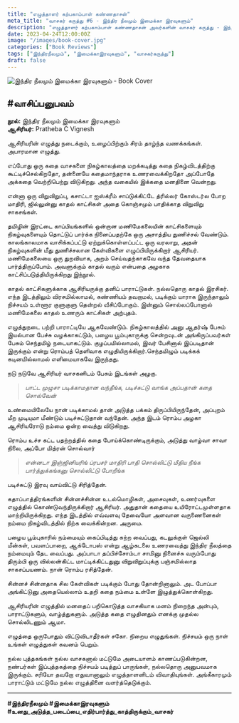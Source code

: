 ```yaml
---
title: "எழுத்தாளர் கற்பகாம்பாள் கண்ணதாசன்"
meta_title: "வாசகர் கருத்து #6 - இந்திர நீலமும் இமைக்கா இரவுகளும்"
description: "எழுத்தாளர் கற்பகாம்பாள் கண்ணதாசன் அவர்களின் வாசகர் கருத்து - இந்திர நீலமும் இமைக்கா இரவுகளும்"
date: 2023-04-24T12:00:00Z
image: "/images/book-cover.jpg"
categories: ["Book Reviews"]
tags: ["இந்திரநீலமும்", "இமைக்காஇரவுகளும்", "வாசகர்கருத்து"]
draft: false
---
```


![இந்திர நீலமும் இமைக்கா இரவுகளும் - Book Cover](/images/book-cover.jpg)

## #வாசிப்பனுபவம்
**நூல்:** இந்திர நீலமும் இமைக்கா இரவுகளும்  
**ஆசிரியர்:** Pratheba C Vignesh

ஆசிரியரின் எழுத்து நடைக்கும், உழைப்பிற்கும் சிரம் தாழ்ந்த வணக்கங்கள். அபாரமான எழுத்து.

எப்போது ஒரு கதை வாசகனை நிகழ்காலத்தை மறக்கடித்து கதை நிகழ்விடத்திற்கு கூட்டிச்செல்கிறதோ, தன்னையே கதைமாந்தராக உணரவைக்கிறதோ அப்போதே அக்கதை வெற்றிபெற்று விடுகிறது. அந்த வகையில் இக்கதை மனதினை வென்றது.

என்னா ஒரு விறுவிறுப்பு, கசாட்டா ஐஸ்க்ரீம் சாப்டுக்கிட்டே த்ரில்லர் கோஸ்டர்ல போற மாதிரி, ஜில்லுன்னு காதல் காட்சிகள் அதை கொஞ்சமும் பாதிக்காத விறுவிறு சாகசங்கள்.

தமிழின் இரட்டை காப்பியங்களில் ஒன்றான மணிமேகலையின் காட்சிகளையும் நிகழ்வுகளையும் தொட்டுப் பார்க்க நினைப்பதற்கே ஒரு அசாத்திய துணிச்சல் வேண்டும். காலங்காலமாக வாசிக்கப்பட்டு ஏற்றுக்கொள்ளப்பட்ட ஒரு வரலாறு, அதன் நிகழ்வுகளின் மீது துணிச்சலான கேள்விகளை எழுப்பியிருக்கிறார் ஆசிரியர். மணிமேகலையை ஒரு துறவியாக, அறம் செய்வதற்காகவே வந்த தேவதையாக பார்த்திருப்போம். அவளுக்கும் காதல் வரும் என்பதை அழகாக காட்சிப்படுத்தியிருக்கிறது இந்நூல்.

காதல் காட்சிகளுக்காக ஆசிரியருக்கு தனிப் பாராட்டுகள். நல்லதொரு காதல் இரசிகர். எந்த இடத்திலும் விரசமில்லாமல், கண்ணியம் தவறாமல், படிக்கும் யாராக இருந்தாலும் நிச்சயம் உள்ளூர குளுகுளு தென்றல் வீசிப்போகும். இன்னும் சொல்லப்போனால் மணிமேகலை காதல் உணரும் காட்சிகள் அற்புதம்.

எழுத்துநடை பற்றி பாராட்டியே ஆகவேண்டும். நிகழ்காலத்தில் அனு ஆதர்ஷ் பேசும் இயல்பான பேச்சு வழக்காகட்டும், பழைய பூம்புகாருக்கு சென்றவுடன் அங்கிருப்பவர்கள் பேசும் செந்தமிழ் நடையாகட்டும். குழப்பமில்லாமல், இவர் பேசினால் இப்படிதான் இருக்கும் என்று ரொம்பத் தெளிவாக எழுதியிருக்கிறார்.செந்தமிழும் படிக்கக் கடினமில்லாமல் எளிமையாகவே இருந்தது.

நடு நடுவே ஆசிரியர் வாசகனிடம் பேசும் இடங்கள் அழகு. 

> *பாட்ட முழுசா படிக்காமதான வந்தீங்க, படிச்சுட்டு வாங்க அப்பதான் கதை சொல்வேன்*

உண்மையிலேயே நான் படிக்காமல் தான் அடுத்த பக்கம் திருப்பியிருந்தேன், அப்புறம் மீற முடியுமா மீண்டும் படிச்சுட்டுதான் வந்தேன். அந்த இடம் ரொம்ப அழகா ஆசிரியரோடு நம்மை ஒன்ற வைத்து விடுகிறது.

ரொம்ப உச்ச கட்ட பதற்றத்தில் கதை போய்க்கொண்டிருக்கும், அடுத்து வாழ்வா சாவா நிலை, அப்போ மித்ரன் சொல்வார்

> *என்னடா இஞ்ஜினியரிங் ப்ரபசர் மாதிரி பாதி சொல்லிட்டு மீதிய நீங்க பார்த்துக்கங்கனு சொல்லிட்டு போறீங்க*

படிச்சுட்டு இரவு வாய்விட்டு சிரித்தேன்.

கதாப்பாத்திரங்களின் சின்னச்சின்ன உடல்மொழிகள், அசைவுகள், உணர்வுகளை எழுத்தில் கொண்டுவந்திருக்கிறார் ஆசிரியர். அதுதான் கதையை உயிரோட்டமுள்ளதாக மாற்றியிருக்கிறது. எந்த இடத்தில் எவ்வளவு தேவையோ அளவான வருணைனைகள் நம்மை நிகழ்விடத்தில் நிற்க வைக்கின்றன. அருமை.

பழைய பூம்புகாரில் நம்மையும் கைப்பிடித்து சுற்ற வைப்பது, கடலுக்குள் ஜெல்லி மீன்கள், பவளப்பாறை, ஆக்டோபஸ் என்று ஆழ்கடலை உணரவைத்து இந்திர நீலத்தை நம்மையும் தேட வைப்பது. அப்பாடா தப்பிச்சோம்டா சாமினு நினைச்சு வரும்போது திரும்பி ஒரு வில்லன்கிட்ட மாட்டிக்கிட்டதுனு விறுவிறுப்புக்கு பஞ்சமில்லாத சாகசப்பயணம். நான் ரொம்ப ரசித்தேன்.

சின்னச் சின்னதாக சில கேள்விகள் படிக்கும் போது தோன்றினாலும். அட போப்பா அங்கிட்டுனு அதையெல்லாம் உதறி கதை நம்மை உள்ளே இழுத்துக்கொள்கிறது.

ஆசிரியரின் எழுத்தில் மனதைப் பறிகொடுத்த வாசகியாக மனம் நிறைந்த அன்பும், பாராட்டுகளும், வாழ்த்துகளும். அடுத்த கதை எழுதினதும் எனக்கு முதல்ல சொல்லிடணும் ஆமா.

எழுத்தை ஒருபோதும் விட்டுவிடாதீர்கள் சகோ. நிறைய எழுதுங்கள். நிச்சயம் ஒரு நாள் உங்கள் எழுத்துகள் கவனம் பெறும்.

நல்ல புத்தகங்கள் நல்ல வாசகனால் மட்டுமே அடையாளம் காணப்படுகின்றன, நண்பர்கள் இப்புத்தகத்தை நிச்சயம் படித்துப் பாருங்கள், நல்லதொரு அனுபவமாக இருக்கும். சரியோ தவறோ எதுவானாலும் எழுத்தாளனிடம் விவாதியுங்கள். அங்கீகாரமும் பாராட்டும் மட்டுமே நல்ல எழுத்தினை வளர்த்தெடுக்கும்.

---

**#இந்திரநீலமும் #இமைக்காஇரவுகளும்**  
**#உனது_அடுத்த_படைப்பை_எதிர்பார்த்து_காத்திருக்கும்_வாசகர்**
